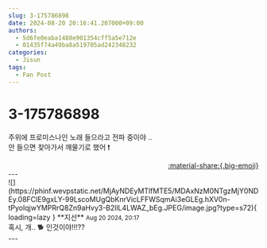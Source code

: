 ```yaml
---
slug: 3-175786898
date: 2024-08-20 20:16:41.207000+09:00
authors:
  - 5d6fe0eaba1488e901354cff5a5e712e
  - 01435f74a49ba8a519705ad242348232
categories:
  - Jisun
tags:
  - Fan Post
---
```


# 3-175786898

<div class="post-container" markdown="1">
<div class="content-container md-sidebar__scrollwrap" markdown="1">

주위에 프로미스나인 노래 들으라고 전파 중이야 ..<br>안 들으면 찾아가서 깨물기로 했어 ❗️

</div>
</div>

<div style="text-align: right;" markdown="1">
<a href="https://weverse.io/fromis9/fanpost/3-175786898" style="text-align: right;">:material-share:{.big-emoji}</a>
</div>
---

<div class="comments-container md-sidebar__scrollwrap" markdown="1">
<div class="comment" markdown="1">
<div class='id-container' markdown="1">
![](https://phinf.wevpstatic.net/MjAyNDEyMTlfMTE5/MDAxNzM0NTgzMjY0NDEy.08FClE9gxLY-99LscoMUgQbKnrVicLFFWSqmAi3eGLEg.hXV0n-tPyoIqjwYMPRrQ8Zn9aHvy3-B2llL4LWAZ_bEg.JPEG/image.jpg?type=s72){ loading=lazy }
**<span class="artist">지선</span>** <small>Aug 20 2024, 20:17</small><br>
</div>
<div class='comment-body' markdown="1">
혹시, 개.. 🐕 인것이야!!!??
</div>
</div>
</div>
---
